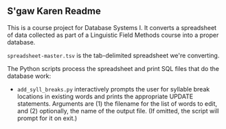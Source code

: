 ## S'gaw Karen Readme

This is a course project for Database Systems I. It converts a spreadsheet of data collected as part of a Linguistic Field Methods course into a proper database.

`spreadsheet-master.tsv` is the tab-delimited spreadsheet we're converting.

The Python scripts process the spreadsheet and print SQL files that do the database work:
* `add_syll_breaks.py` interactively prompts the user for syllable break locations in existing words and prints the appropriate UPDATE statements. Arguments are (1) the filename for the list of words to edit, and (2) optionally, the name of the output file. (If omitted, the script will prompt for it on exit.)
